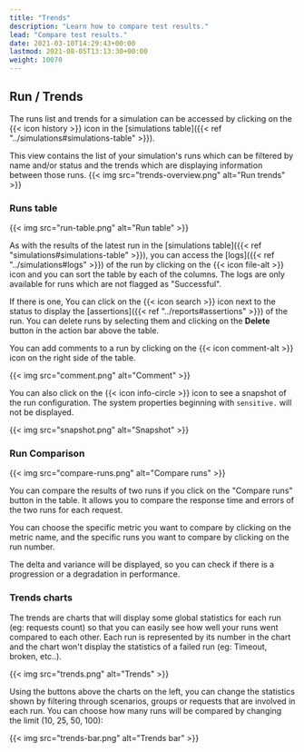 ```yaml
---
title: "Trends"
description: "Learn how to compare test results."
lead: "Compare test results."
date: 2021-03-10T14:29:43+00:00
lastmod: 2021-08-05T13:13:30+00:00
weight: 10070
---
```


## Run / Trends

The runs list and trends for a simulation can be accessed by clicking on the {{< icon history >}} icon in the [simulations table]({{< ref "../simulations#simulations-table" >}}).

This view contains the list of your simulation's runs which can be filtered by name and/or status and the trends which are displaying information between those runs.
{{< img src="trends-overview.png" alt="Run trends" >}}

### Runs table

{{< img src="run-table.png" alt="Run table" >}}

As with the results of the latest run in the [simulations table]({{< ref "simulations#simulations-table" >}}), you
can access the [logs]({{< ref "../simulations#logs" >}}) of the run by clicking on the {{< icon file-alt >}} icon
and you can sort the table by each of the columns. The logs are only available for runs which are not flagged as "Successful".

If there is one, You can click on the {{< icon search >}} icon next to the status to display the [assertions]({{< ref "../reports#assertions" >}}) of the run.
You can delete runs by selecting them and clicking on the **Delete** button in the action bar above the table.

You can add comments to a run by clicking on the {{< icon comment-alt >}} icon on the right side of the table.

{{< img src="comment.png" alt="Comment" >}}

You can also click on the {{< icon info-circle >}} icon to see a snapshot of the run configuration. The system properties beginning with `sensitive.` will not be displayed.

{{< img src="snapshot.png" alt="Snapshot" >}}

### Run Comparison

{{< img src="compare-runs.png" alt="Compare runs" >}}

You can compare the results of two runs if you click on the "Compare runs" button in the table. It allows you to compare the response time and errors of the two runs for each request.

You can choose the specific metric you want to compare by clicking on the metric name, and the specific runs you want to compare by clicking on the run number.

The delta and variance will be displayed, so you can check if there is a progression or a degradation in performance.

### Trends charts

The trends are charts that will display some global statistics for each run (eg: requests count) so that you can easily see how well your runs went compared to each other.
Each run is represented by its number in the chart and the chart won't display the statistics of a failed run (eg: Timeout, broken, etc..).

{{< img src="trends.png" alt="Trends" >}}

Using the buttons above the charts on the left, you can change the statistics shown by filtering through scenarios, groups or requests that are involved in each run.
You can choose how many runs will be compared by changing the limit (10, 25, 50, 100):

{{< img src="trends-bar.png" alt="Trends bar" >}}
